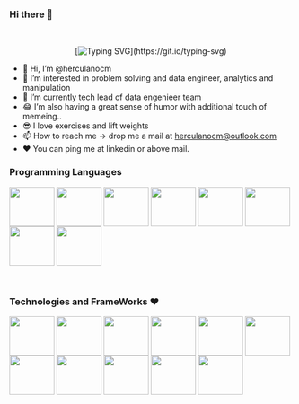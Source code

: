 ### Hi there 👋

<div align="center">
<span>‎‎‎‎‎‎‎‎‎‎‎‎‎‎‎‎‎‎‎‎‎</span>
  
[![Typing SVG](https://readme-typing-svg.herokuapp.com?font=IBM+Plex+Sans&color=ff1493&size=30&lines=‎‎‎‎‎‎‎‎‎‎‎‎‎‎‎‎‎‎‎‎‎+Hey!+It's+Herculano!;Wellcome+my+profile;I+❤️+Development;I+❤️+Data+engineer;I+❤️+Data+analytics;)](https://git.io/typing-svg)
</div>

-  👋 Hi, I’m @herculanocm
- 👀 I’m interested in problem solving and data engineer, analytics and manipulation
- 🌱 I’m currently tech lead of data engenieer team
- 😂 I’m also having a great sense of humor with additional touch of memeing..
- 😎 I love exercises and lift weights
- 📫 How to reach me -> drop me a mail at herculanocm@outlook.com
- ❤️ You can ping me at linkedin or above mail.


<h3><strong> Programming Languages</strong></h3>
<p>
  <img align="center" src="https://cdn.jsdelivr.net/gh/devicons/devicon/icons/java/java-original-wordmark.svg" height="70" width="80"/>
  <img align="center" src="https://cdn.jsdelivr.net/gh/devicons/devicon/icons/python/python-original-wordmark.svg" height="70" width="80"/>
  <img align="center" src="https://cdn.jsdelivr.net/gh/devicons/devicon/icons/javascript/javascript-original.svg" height="70" width="80"/>
  <img align="center" src="https://cdn.jsdelivr.net/gh/devicons/devicon/icons/csharp/csharp-original.svg" height="70" width="80" />
  <img align="center" src="https://cdn.jsdelivr.net/gh/devicons/devicon/icons/typescript/typescript-original.svg" height="70"  width="80"/>
  <img align="center"  src="https://cdn.jsdelivr.net/gh/devicons/devicon/icons/angularjs/angularjs-original.svg" height="70"  width="80" />
  <img align="center" src="https://cdn.jsdelivr.net/gh/devicons/devicon/icons/bash/bash-original.svg" height="70"  width="80" />
  <img align="center" src="https://cdn.jsdelivr.net/gh/devicons/devicon/icons/rust/rust-plain.svg" height="70"  width="80" />        
 </p><br/>
   

    
<h3><strong> Technologies and FrameWorks ❤️</strong></h3>
<p>
    <img align="center" src="https://cdn.jsdelivr.net/gh/devicons/devicon/icons/linux/linux-original.svg" height="70" width="80" />
    <img align="center" src="https://cdn.jsdelivr.net/gh/devicons/devicon/icons/docker/docker-original.svg" height="70" width="80" />
    <img align="center" src="https://cdn.jsdelivr.net/gh/devicons/devicon/icons/apache/apache-original.svg" height="70" width="80" />
    <img align="center" src="https://cdn.jsdelivr.net/gh/devicons/devicon/icons/apachekafka/apachekafka-original.svg" height="70" width="80" />
  <img align="center" src="https://cdn.jsdelivr.net/gh/devicons/devicon/icons/jenkins/jenkins-line.svg"  height="70" width="80" />
  <img  align="center" src="https://cdn.jsdelivr.net/gh/devicons/devicon/icons/spring/spring-original.svg"   height="70" width="80" />
  <img align="center" src="https://cdn.jsdelivr.net/gh/devicons/devicon/icons/oracle/oracle-original.svg" height="70" width="80"/>
  <img align="center" src="https://cdn.jsdelivr.net/gh/devicons/devicon/icons/microsoftsqlserver/microsoftsqlserver-plain-wordmark.svg" height="70"  width="80 "/>
  <img align="center" src="https://cdn.jsdelivr.net/gh/devicons/devicon/icons/postgresql/postgresql-original.svg"  height="70"  width="80" />
  <img align="center" src="https://cdn.jsdelivr.net/gh/devicons/devicon/icons/mysql/mysql-original-wordmark.svg" height="70" width="80" />
  <img align="center" src="https://cdn.jsdelivr.net/gh/devicons/devicon/icons/mongodb/mongodb-original-wordmark.svg" height="70" width="80" />


</p><br/>
          
          

